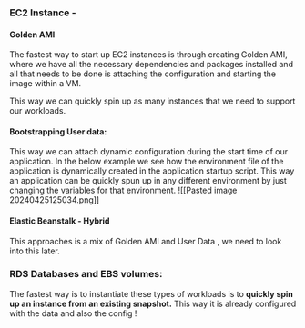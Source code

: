 ### EC2 Instance -

#### Golden AMI
The fastest way to start up EC2 instances is through creating Golden AMI, where we have all the necessary dependencies and packages installed and all that needs to be done is attaching the configuration and starting the image within a VM. 

This way we can quickly spin up as many instances that we need to support our workloads.

#### Bootstrapping User data: 
This way we can attach dynamic configuration during the start time of our application.  In the below example we see how the environment file of the application is dynamically created in the application startup script. This way an application can be quickly spun up in any different environment by just changing the variables for that environment. ![[Pasted image 20240425125034.png]]

#### Elastic Beanstalk - Hybrid
This approaches is a mix of Golden AMI and User Data , we need to look into this later.

### RDS Databases and EBS volumes: 

The fastest way is to instantiate these types of workloads is to **quickly spin up an instance from an existing snapshot.**  This way it is already configured with the data and also the config !